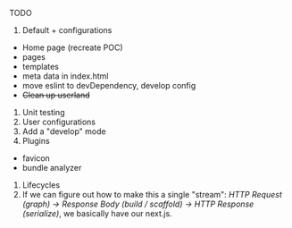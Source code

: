 TODO
1. Default + configurations
  - Home page (recreate POC)
  - pages
  - templates
  - meta data in index.html
  - move eslint to devDependency, develop config
  - ~~Clean up userland~~
1. Unit testing
1. User configurations
1. Add a "develop" mode
1. Plugins
  - favicon
  - bundle analyzer
1. Lifecycles
1. If we can figure out how to make this a single "stream": _HTTP Request (graph) -> Response Body (build / scaffold) -> HTTP Response (serialize)_, we basically have our next.js.